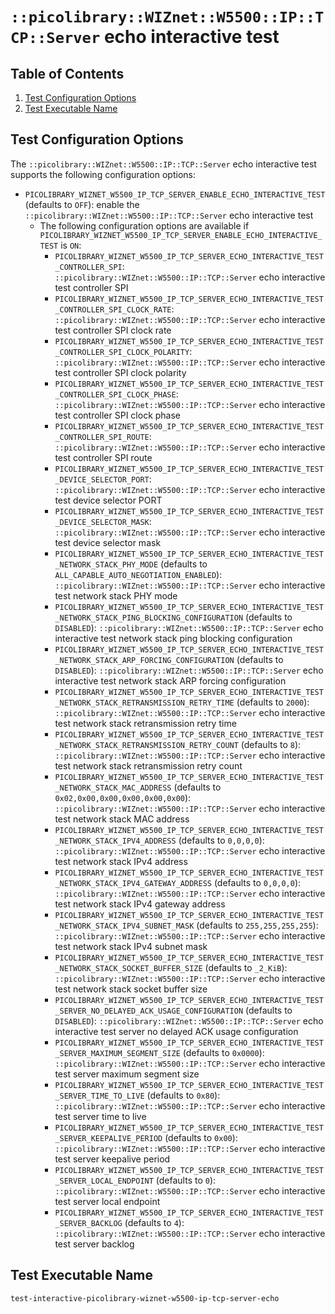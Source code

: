 # `::picolibrary::WIZnet::W5500::IP::TCP::Server` echo interactive test

## Table of Contents
1. [Test Configuration Options](#test-configuration-options)
1. [Test Executable Name](#test-executable-name)

## Test Configuration Options
The `::picolibrary::WIZnet::W5500::IP::TCP::Server` echo interactive test supports the
following configuration options:
- `PICOLIBRARY_WIZNET_W5500_IP_TCP_SERVER_ENABLE_ECHO_INTERACTIVE_TEST` (defaults to
  `OFF`): enable the `::picolibrary::WIZnet::W5500::IP::TCP::Server` echo interactive test
    - The following configuration options are available if
      `PICOLIBRARY_WIZNET_W5500_IP_TCP_SERVER_ENABLE_ECHO_INTERACTIVE_TEST` is `ON`:
        - `PICOLIBRARY_WIZNET_W5500_IP_TCP_SERVER_ECHO_INTERACTIVE_TEST_CONTROLLER_SPI`:
          `::picolibrary::WIZnet::W5500::IP::TCP::Server` echo interactive test controller
          SPI
        - `PICOLIBRARY_WIZNET_W5500_IP_TCP_SERVER_ECHO_INTERACTIVE_TEST_CONTROLLER_SPI_CLOCK_RATE`:
          `::picolibrary::WIZnet::W5500::IP::TCP::Server` echo interactive test controller
          SPI clock rate
        - `PICOLIBRARY_WIZNET_W5500_IP_TCP_SERVER_ECHO_INTERACTIVE_TEST_CONTROLLER_SPI_CLOCK_POLARITY`:
          `::picolibrary::WIZnet::W5500::IP::TCP::Server` echo interactive test controller
          SPI clock polarity
        - `PICOLIBRARY_WIZNET_W5500_IP_TCP_SERVER_ECHO_INTERACTIVE_TEST_CONTROLLER_SPI_CLOCK_PHASE`:
          `::picolibrary::WIZnet::W5500::IP::TCP::Server` echo interactive test controller
          SPI clock phase
        - `PICOLIBRARY_WIZNET_W5500_IP_TCP_SERVER_ECHO_INTERACTIVE_TEST_CONTROLLER_SPI_ROUTE`:
          `::picolibrary::WIZnet::W5500::IP::TCP::Server` echo interactive test controller
          SPI route
        - `PICOLIBRARY_WIZNET_W5500_IP_TCP_SERVER_ECHO_INTERACTIVE_TEST_DEVICE_SELECTOR_PORT`:
          `::picolibrary::WIZnet::W5500::IP::TCP::Server` echo interactive test device
          selector PORT
        - `PICOLIBRARY_WIZNET_W5500_IP_TCP_SERVER_ECHO_INTERACTIVE_TEST_DEVICE_SELECTOR_MASK`:
          `::picolibrary::WIZnet::W5500::IP::TCP::Server` echo interactive test device
          selector mask
        - `PICOLIBRARY_WIZNET_W5500_IP_TCP_SERVER_ECHO_INTERACTIVE_TEST_NETWORK_STACK_PHY_MODE`
          (defaults to `ALL_CAPABLE_AUTO_NEGOTIATION_ENABLED`):
          `::picolibrary::WIZnet::W5500::IP::TCP::Server` echo interactive test network
          stack PHY mode
        - `PICOLIBRARY_WIZNET_W5500_IP_TCP_SERVER_ECHO_INTERACTIVE_TEST_NETWORK_STACK_PING_BLOCKING_CONFIGURATION`
          (defaults to `DISABLED`): `::picolibrary::WIZnet::W5500::IP::TCP::Server` echo
          interactive test network stack ping blocking configuration
        - `PICOLIBRARY_WIZNET_W5500_IP_TCP_SERVER_ECHO_INTERACTIVE_TEST_NETWORK_STACK_ARP_FORCING_CONFIGURATION`
          (defaults to `DISABLED`): `::picolibrary::WIZnet::W5500::IP::TCP::Server` echo
          interactive test network stack ARP forcing configuration
        - `PICOLIBRARY_WIZNET_W5500_IP_TCP_SERVER_ECHO_INTERACTIVE_TEST_NETWORK_STACK_RETRANSMISSION_RETRY_TIME`
          (defaults to `2000`): `::picolibrary::WIZnet::W5500::IP::TCP::Server` echo
          interactive test network stack retransmission retry time
        - `PICOLIBRARY_WIZNET_W5500_IP_TCP_SERVER_ECHO_INTERACTIVE_TEST_NETWORK_STACK_RETRANSMISSION_RETRY_COUNT`
          (defaults to `8`): `::picolibrary::WIZnet::W5500::IP::TCP::Server` echo
          interactive test network stack retransmission retry count
        - `PICOLIBRARY_WIZNET_W5500_IP_TCP_SERVER_ECHO_INTERACTIVE_TEST_NETWORK_STACK_MAC_ADDRESS`
          (defaults to `0x02,0x00,0x00,0x00,0x00,0x00`):
          `::picolibrary::WIZnet::W5500::IP::TCP::Server` echo interactive test network
          stack MAC address
        - `PICOLIBRARY_WIZNET_W5500_IP_TCP_SERVER_ECHO_INTERACTIVE_TEST_NETWORK_STACK_IPV4_ADDRESS`
          (defaults to `0,0,0,0`): `::picolibrary::WIZnet::W5500::IP::TCP::Server` echo
          interactive test network stack IPv4 address
        - `PICOLIBRARY_WIZNET_W5500_IP_TCP_SERVER_ECHO_INTERACTIVE_TEST_NETWORK_STACK_IPV4_GATEWAY_ADDRESS`
          (defaults to `0,0,0,0`): `::picolibrary::WIZnet::W5500::IP::TCP::Server` echo
          interactive test network stack IPv4 gateway address
        - `PICOLIBRARY_WIZNET_W5500_IP_TCP_SERVER_ECHO_INTERACTIVE_TEST_NETWORK_STACK_IPV4_SUBNET_MASK`
          (defaults to `255,255,255,255`): `::picolibrary::WIZnet::W5500::IP::TCP::Server`
          echo interactive test network stack IPv4 subnet mask
        - `PICOLIBRARY_WIZNET_W5500_IP_TCP_SERVER_ECHO_INTERACTIVE_TEST_NETWORK_STACK_SOCKET_BUFFER_SIZE`
          (defaults to `_2_KiB`): `::picolibrary::WIZnet::W5500::IP::TCP::Server` echo
          interactive test network stack socket buffer size
        - `PICOLIBRARY_WIZNET_W5500_IP_TCP_SERVER_ECHO_INTERACTIVE_TEST_SERVER_NO_DELAYED_ACK_USAGE_CONFIGURATION`
          (defaults to `DISABLED`): `::picolibrary::WIZnet::W5500::IP::TCP::Server` echo
          interactive test server no delayed ACK usage configuration
        - `PICOLIBRARY_WIZNET_W5500_IP_TCP_SERVER_ECHO_INTERACTIVE_TEST_SERVER_MAXIMUM_SEGMENT_SIZE`
          (defaults to `0x0000`): `::picolibrary::WIZnet::W5500::IP::TCP::Server` echo
          interactive test server maximum segment size
        - `PICOLIBRARY_WIZNET_W5500_IP_TCP_SERVER_ECHO_INTERACTIVE_TEST_SERVER_TIME_TO_LIVE`
          (defaults to `0x80`): `::picolibrary::WIZnet::W5500::IP::TCP::Server` echo
          interactive test server time to live
        - `PICOLIBRARY_WIZNET_W5500_IP_TCP_SERVER_ECHO_INTERACTIVE_TEST_SERVER_KEEPALIVE_PERIOD`
          (defaults to `0x00`): `::picolibrary::WIZnet::W5500::IP::TCP::Server` echo
          interactive test server keepalive period
        - `PICOLIBRARY_WIZNET_W5500_IP_TCP_SERVER_ECHO_INTERACTIVE_TEST_SERVER_LOCAL_ENDPOINT`
          (defaults to `0`): `::picolibrary::WIZnet::W5500::IP::TCP::Server` echo
          interactive test server local endpoint
        - `PICOLIBRARY_WIZNET_W5500_IP_TCP_SERVER_ECHO_INTERACTIVE_TEST_SERVER_BACKLOG`
          (defaults to `4`): `::picolibrary::WIZnet::W5500::IP::TCP::Server` echo
          interactive test server backlog

## Test Executable Name
`test-interactive-picolibrary-wiznet-w5500-ip-tcp-server-echo`
